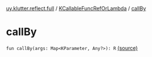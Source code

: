 [uy.klutter.reflect.full](../index.md) / [KCallableFuncRefOrLambda](index.md) / [callBy](.)


# callBy
<code>fun callBy(args: Map<KParameter, Any?>): R</code> [(source)](https://github.com/kohesive/klutter/blob/master/reflect-full-jdk6/src/main/kotlin/uy/klutter/reflect/full/KT-9005.kt#L63)<br/>


